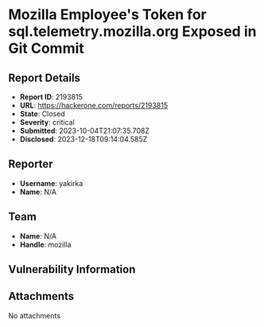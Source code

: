 # Mozilla Employee's Token for sql.telemetry.mozilla.org Exposed in Git Commit

## Report Details
- **Report ID**: 2193815
- **URL**: https://hackerone.com/reports/2193815
- **State**: Closed
- **Severity**: critical
- **Submitted**: 2023-10-04T21:07:35.708Z
- **Disclosed**: 2023-12-18T09:14:04.585Z

## Reporter
- **Username**: yakirka
- **Name**: N/A

## Team
- **Name**: N/A
- **Handle**: mozilla

## Vulnerability Information


## Attachments
No attachments
